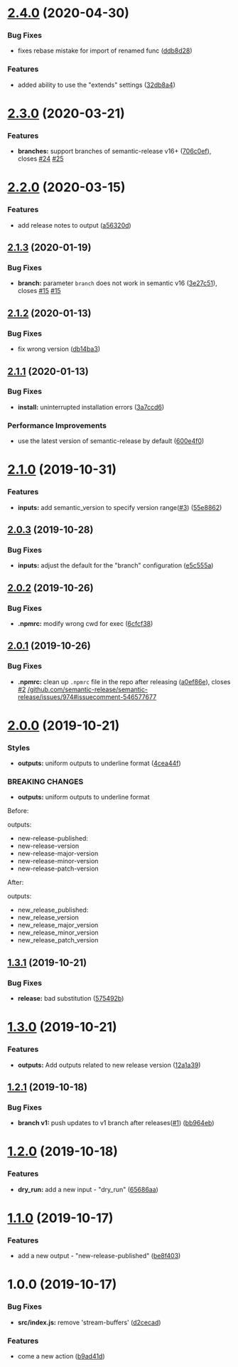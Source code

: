 # [2.4.0](https://github.com/cycjimmy/semantic-release-action/compare/v2.3.0...v2.4.0) (2020-04-30)


### Bug Fixes

* fixes rebase mistake for import of renamed func ([ddb8d28](https://github.com/cycjimmy/semantic-release-action/commit/ddb8d2814d0253519aec32bec92600fc9fc9a305))


### Features

* added ability to use the "extends" settings ([32db8a4](https://github.com/cycjimmy/semantic-release-action/commit/32db8a49b25f46b98a901084ada97b6aa7343813))

# [2.3.0](https://github.com/cycjimmy/semantic-release-action/compare/v2.2.0...v2.3.0) (2020-03-21)


### Features

* **branches:** support branches of semantic-release v16+ ([706c0ef](https://github.com/cycjimmy/semantic-release-action/commit/706c0ef960497657ddf0655d0a69732323d93238)), closes [#24](https://github.com/cycjimmy/semantic-release-action/issues/24) [#25](https://github.com/cycjimmy/semantic-release-action/issues/25)

# [2.2.0](https://github.com/cycjimmy/semantic-release-action/compare/v2.1.3...v2.2.0) (2020-03-15)


### Features

* add release notes to output ([a56320d](https://github.com/cycjimmy/semantic-release-action/commit/a56320d643d6a8e0c688a84f18449153865b8bc4))

## [2.1.3](https://github.com/cycjimmy/semantic-release-action/compare/v2.1.2...v2.1.3) (2020-01-19)


### Bug Fixes

* **branch:** parameter `branch` does not work in semantic v16 ([3e27c51](https://github.com/cycjimmy/semantic-release-action/commit/3e27c518af9a3d781b70e0cf1cbccc626ae7f4f3)), closes [#15](https://github.com/cycjimmy/semantic-release-action/issues/15) [#15](https://github.com/cycjimmy/semantic-release-action/issues/15)

## [2.1.2](https://github.com/cycjimmy/semantic-release-action/compare/v2.1.1...v2.1.2) (2020-01-13)


### Bug Fixes

* fix wrong version ([db14ba3](https://github.com/cycjimmy/semantic-release-action/commit/db14ba3eee0c681deee056535d2da3cc39a9411b))

## [2.1.1](https://github.com/cycjimmy/semantic-release-action/compare/v2.1.0...v2.1.1) (2020-01-13)


### Bug Fixes

* **install:** uninterrupted installation errors ([3a7ccd6](https://github.com/cycjimmy/semantic-release-action/commit/3a7ccd6a7fe4ed5e17de6560568e0b7b200709ed))


### Performance Improvements

* use the latest version of semantic-release by default ([600e4f0](https://github.com/cycjimmy/semantic-release-action/commit/600e4f0e2b761e1745995b660d7d8a8977172d26))

# [2.1.0](https://github.com/cycjimmy/semantic-release-action/compare/v2.0.3...v2.1.0) (2019-10-31)


### Features

* **inputs:** add semantic_version to specify version range([#3](https://github.com/cycjimmy/semantic-release-action/issues/3)) ([55e8862](https://github.com/cycjimmy/semantic-release-action/commit/55e8862f175cf05a7550c87bdbca1b440aeb1000))

## [2.0.3](https://github.com/cycjimmy/semantic-release-action/compare/v2.0.2...v2.0.3) (2019-10-28)


### Bug Fixes

* **inputs:** adjust the default for the "branch" configuration ([e5c555a](https://github.com/cycjimmy/semantic-release-action/commit/e5c555a6131ac6c67ba74b1e2d5e5cde56d38d10))

## [2.0.2](https://github.com/cycjimmy/semantic-release-action/compare/v2.0.1...v2.0.2) (2019-10-26)


### Bug Fixes

* **.npmrc:** modify wrong cwd for exec ([6cfcf38](https://github.com/cycjimmy/semantic-release-action/commit/6cfcf38c9b9cce2215ff5ae7f509b6501c8f8206))

## [2.0.1](https://github.com/cycjimmy/semantic-release-action/compare/v2.0.0...v2.0.1) (2019-10-26)


### Bug Fixes

* **.npmrc:** clean up `.npmrc` file in the repo after releasing ([a0ef86e](https://github.com/cycjimmy/semantic-release-action/commit/a0ef86eea3257234992126447d883529ce057ece)), closes [#2](https://github.com/cycjimmy/semantic-release-action/issues/2) [/github.com/semantic-release/semantic-release/issues/974#issuecomment-546577677](https://github.com//github.com/semantic-release/semantic-release/issues/974/issues/issuecomment-546577677)

# [2.0.0](https://github.com/cycjimmy/semantic-release-action/compare/v1.3.1...v2.0.0) (2019-10-21)


### Styles

* **outputs:** uniform outputs to underline format ([4cea44f](https://github.com/cycjimmy/semantic-release-action/commit/4cea44f71ac0f0c6e31dbb1fffeae5826eec6e2a))


### BREAKING CHANGES

* **outputs:** uniform outputs to underline format

Before:

outputs:
- new-release-published:
- new-release-version
- new-release-major-version
- new-release-minor-version
- new-release-patch-version

After:

outputs:
- new_release_published:
- new_release_version
- new_release_major_version
- new_release_minor_version
- new_release_patch_version

## [1.3.1](https://github.com/cycjimmy/semantic-release-action/compare/v1.3.0...v1.3.1) (2019-10-21)


### Bug Fixes

* **release:** bad substitution ([575492b](https://github.com/cycjimmy/semantic-release-action/commit/575492bbdcd5c93d1349250e3a1847a85d41419c))

# [1.3.0](https://github.com/cycjimmy/semantic-release-action/compare/v1.2.1...v1.3.0) (2019-10-21)


### Features

* **outputs:** Add outputs related to new release version ([12a1a39](https://github.com/cycjimmy/semantic-release-action/commit/12a1a39975a23b4915e90567d975240096cec66c))

## [1.2.1](https://github.com/cycjimmy/semantic-release-action/compare/v1.2.0...v1.2.1) (2019-10-18)


### Bug Fixes

* **branch v1:** push updates to v1 branch after releases([#1](https://github.com/cycjimmy/semantic-release-action/issues/1)) ([bb964eb](https://github.com/cycjimmy/semantic-release-action/commit/bb964eb28ee1823e67f82532b9e4d4fd3f135513))

# [1.2.0](https://github.com/cycjimmy/semantic-release-action/compare/v1.1.0...v1.2.0) (2019-10-18)


### Features

* **dry_run:** add a new input - "dry_run" ([65686aa](https://github.com/cycjimmy/semantic-release-action/commit/65686aabe72b7b976902b278411b8a4d16298fd0))

# [1.1.0](https://github.com/cycjimmy/semantic-release-action/compare/v1.0.0...v1.1.0) (2019-10-17)


### Features

* add a new output - "new-release-published" ([be8f403](https://github.com/cycjimmy/semantic-release-action/commit/be8f403201951e0c7b237bb7daab2c561af7303d))

# 1.0.0 (2019-10-17)


### Bug Fixes

* **src/index.js:** remove 'stream-buffers' ([d2cecad](https://github.com/cycjimmy/semantic-release-action/commit/d2cecad9a9379c7b03313be62c36da778eafa742))


### Features

* come a new action ([b9ad41d](https://github.com/cycjimmy/semantic-release-action/commit/b9ad41da609c63abe1b5f5ab5df7b4383d346906))
